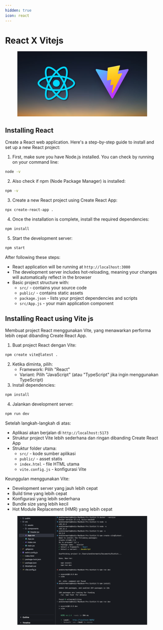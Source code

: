 ```yaml
---
hidden: true
icon: react
---
```


# React X Vitejs

<figure><img src="../.gitbook/assets/image (3) (1) (1) (1) (1).png" alt=""><figcaption></figcaption></figure>

## Installing React

Create a React web application. Here's a step-by-step guide to install and set up a new React project:

1. First, make sure you have Node.js installed. You can check by running on your command line:

```bash
node -v
```

2. Also check if npm (Node Package Manager) is installed:

```bash
npm -v
```

3. Create a new React project using Create React App:

```bash
npx create-react-app .
```

4. Once the installation is complete, install the required dependencies:

```bash
npm install
```

5. Start the development server:

```bash
npm start
```

After following these steps:

* React application will be running at `http://localhost:3000`
* The development server includes hot-reloading, meaning your changes will automatically reflect in the browser
* Basic project structure with:
  * `src/` - contains your source code
  * `public/` - contains static assets
  * `package.json` - lists your project dependencies and scripts
  * `src/App.js` - your main application component

## Installing React using Vite js

Membuat project React menggunakan Vite, yang menawarkan performa lebih cepat dibanding Create React App.

1. Buat project React dengan Vite:

```bash
npm create vite@latest .
```

2. Ketika diminta, pilih:
   * Framework: Pilih "React"
   * Variant: Pilih "JavaScript" (atau "TypeScript" jika ingin menggunakan TypeScript)
3. Install dependencies:

```bash
npm install
```

4. Jalankan development server:

```bash
npm run dev
```

Setelah langkah-langkah di atas:

* Aplikasi akan berjalan di `http://localhost:5173`
* Struktur project Vite lebih sederhana dan ringan dibanding Create React App
* Struktur folder utama:
  * `src/` - kode sumber aplikasi
  * `public/` - asset statis
  * `index.html` - file HTML utama
  * `vite.config.js` - konfigurasi Vite

Keunggulan menggunakan Vite:

* Development server yang jauh lebih cepat
* Build time yang lebih cepat
* Konfigurasi yang lebih sederhana
* Bundle size yang lebih kecil
* Hot Module Replacement (HMR) yang lebih cepat

<figure><img src="../.gitbook/assets/image (4) (1) (1) (1).png" alt=""><figcaption></figcaption></figure>
